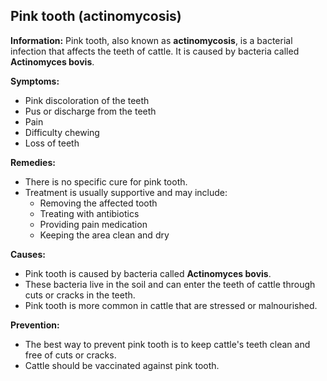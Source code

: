 ## Pink tooth (actinomycosis)

**Information:** Pink tooth, also known as **actinomycosis**, is a bacterial infection that affects the teeth of cattle. It is caused by bacteria called **Actinomyces bovis**.

**Symptoms:**

* Pink discoloration of the teeth
* Pus or discharge from the teeth
* Pain
* Difficulty chewing
* Loss of teeth

**Remedies:**

* There is no specific cure for pink tooth.
* Treatment is usually supportive and may include:
    * Removing the affected tooth
    * Treating with antibiotics
    * Providing pain medication
    * Keeping the area clean and dry

**Causes:**

* Pink tooth is caused by bacteria called **Actinomyces bovis**.
* These bacteria live in the soil and can enter the teeth of cattle through cuts or cracks in the teeth.
* Pink tooth is more common in cattle that are stressed or malnourished.

**Prevention:**

* The best way to prevent pink tooth is to keep cattle's teeth clean and free of cuts or cracks.
* Cattle should be vaccinated against pink tooth.
